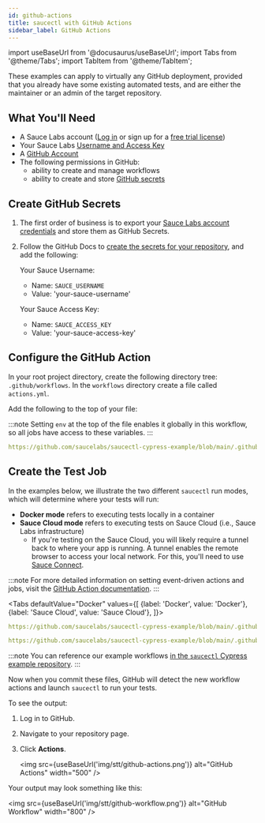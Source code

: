 ```yaml
---
id: github-actions
title: saucectl with GitHub Actions
sidebar_label: GitHub Actions
---
```


import useBaseUrl from '@docusaurus/useBaseUrl';
import Tabs from '@theme/Tabs';
import TabItem from '@theme/TabItem';

These examples can apply to virtually any GitHub deployment, provided that you already have some existing automated tests, and are either the maintainer or an admin of the target repository.

## What You'll Need

- A Sauce Labs account ([Log in](https://accounts.saucelabs.com/am/XUI/#login/) or sign up for a [free trial license](https://saucelabs.com/sign-up))
- Your Sauce Labs [Username and Access Key](https://app.saucelabs.com/user-settings)
- A [GitHub Account](https://github.com/join)
- The following permissions in GitHub:
  - ability to create and manage workflows
  - ability to create and store [GitHub secrets](https://docs.github.com/en/free-pro-team@latest/actions/reference/encrypted-secrets)

## Create GitHub Secrets

1. The first order of business is to export your [Sauce Labs account credentials](https://app.saucelabs.com/user-settings) and store them as GitHub Secrets.

2. Follow the GitHub Docs to [create the secrets for your repository](https://docs.github.com/en/actions/security-guides/encrypted-secrets#creating-encrypted-secrets-for-a-repository), and add the following:

   Your Sauce Username:

   - Name: `SAUCE_USERNAME`
   - Value: 'your-sauce-username'

   Your Sauce Access Key:

   - Name: `SAUCE_ACCESS_KEY`
   - Value: 'your-sauce-access-key'

## Configure the GitHub Action

In your root project directory, create the following directory tree: `.github/workflows`. In the `workflows` directory create a file called `actions.yml`.

Add the following to the top of your file:

:::note
Setting `env` at the top of the file enables it globally in this workflow, so all jobs have access to these variables.
:::

```yaml reference
https://github.com/saucelabs/saucectl-cypress-example/blob/main/.github/workflows/test-v1.yml#L3-L13
```

## Create the Test Job

In the examples below, we illustrate the two different `saucectl` run modes, which will determine where your tests will run:

- **Docker mode** refers to executing tests locally in a container
- **Sauce Cloud mode** refers to executing tests on Sauce Cloud (i.e., Sauce Labs infrastructure)
  - If you're testing on the Sauce Cloud, you will likely require a tunnel back to where your app is running. A tunnel enables the remote browser to access your local network. For this, you'll need to use [Sauce Connect](/secure-connections/sauce-connect).

:::note
For more detailed information on setting event-driven actions and jobs, visit the [GitHub Action documentation](https://docs.github.com/en/free-pro-team@latest/actions/learn-github-actions/introduction-to-github-actions#the-components-of-github-actions).
:::

<Tabs
defaultValue="Docker"
values={[
{label: 'Docker', value: 'Docker'},
{label: 'Sauce Cloud', value: 'Sauce Cloud'},
]}>

<TabItem value="Docker">

```yaml reference
https://github.com/saucelabs/saucectl-cypress-example/blob/main/.github/workflows/test-v1.yml#L21-L25
```

</TabItem>
<TabItem value="Sauce Cloud">

```yaml reference
https://github.com/saucelabs/saucectl-cypress-example/blob/main/.github/workflows/test-v1.yml#L27-L31
```

</TabItem>
</Tabs>

:::note
You can reference our example workflows [in the `saucectl` Cypress example repository](https://github.com/saucelabs/saucectl-cypress-example/tree/main/.github/workflows).
:::

Now when you commit these files, GitHub will detect the new workflow actions and launch `saucectl` to run your tests.

To see the output:

1. Log in to GitHub.
2. Navigate to your repository page.
3. Click **Actions**.

   <img src={useBaseUrl('img/stt/github-actions.png')} alt="GitHub Actions" width="500" />

Your output may look something like this:

<img src={useBaseUrl('img/stt/github-workflow.png')} alt="GitHub Workflow" width="800" />
